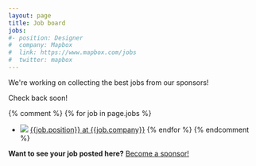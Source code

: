 ```yaml
---
layout: page
title: Job board
jobs:
#- position: Designer
#  company: Mapbox
#  link: https://www.mapbox.com/jobs
#  twitter: mapbox
---
```


We're working on collecting the best jobs from our sponsors!

Check back soon!

{% comment %}
{% for job in page.jobs %}
* ![](https://avatars.io/twitter/{{job.twitter}}) [{{job.position}} at {{job.company}}]({{job.link}})
{% endfor %}
{% endcomment %}

**Want to see your job posted here?** [Become a sponsor!](/sponsor/)
